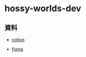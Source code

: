 # hossy-worlds-dev

## 資料

- [notion](https://www.notion.so/hossy-worlds-dev-181dc9796a7d80d39823ea9a195e9c44)

- [figma](https://www.figma.com/design/q18OFt7BQZ4qaIeqlLLY9t/master?node-id=0-1&p=f&t=96zxzKcZNpRREwJC-0)
